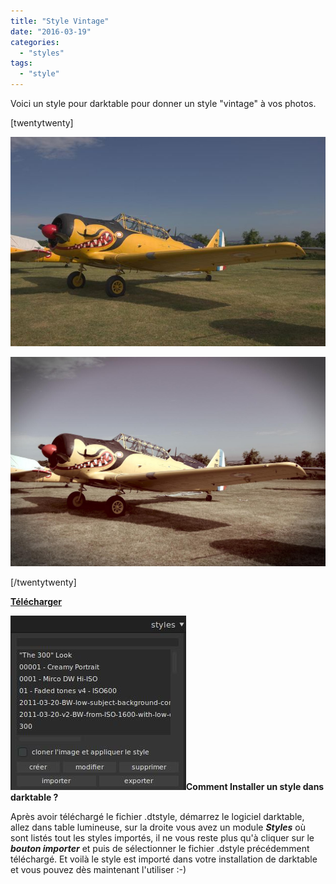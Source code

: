 ```yaml
---
title: "Style Vintage"
date: "2016-03-19"
categories: 
  - "styles"
tags: 
  - "style"
---
```


Voici un style pour darktable pour donner un style "vintage" à vos photos.

\[twentytwenty\]

![](images/original.jpeg)

![](images/vintage.jpeg)

\[/twentytwenty\]

 

**[Télécharger](https://darktable.fr/download/Styles/Vintage.dtstyle)**

 

**![installation-style](images/installation-style.jpeg)Comment Installer un style dans darktable ?**

Après avoir téléchargé le fichier .dtstyle, démarrez le logiciel darktable, allez dans table lumineuse, sur la droite vous avez un module **_Styles_** où sont listés tout les styles importés, il ne vous reste plus qu'à cliquer sur le _**bouton importer**_ et puis de sélectionner le fichier .dstyle précédemment téléchargé. Et voilà le style est importé dans votre installation de darktable et vous pouvez dès maintenant l'utiliser :-)
